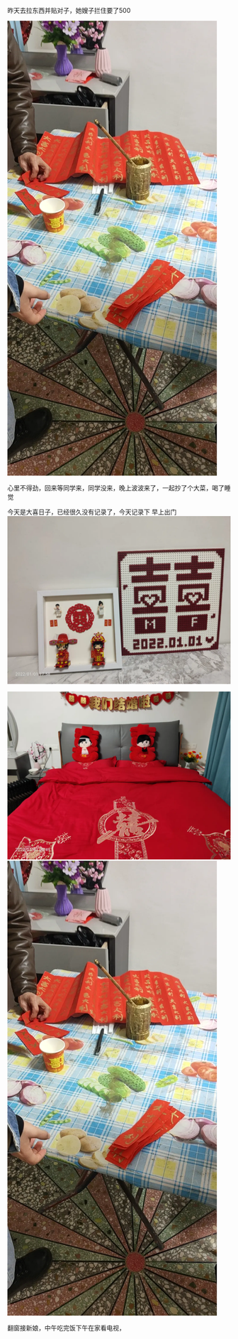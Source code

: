 昨天去拉东西并贴对子，她嫂子拦住要了500

![](../../img/6904315-9cb223af5db6823d.jpg)

心里不得劲，回来等同学来，同学没来，晚上波波来了，一起抄了个大菜，喝了睡觉

今天是大喜日子，已经很久没有记录了，今天记录下
早上出门![](../../img/6904315-7070094963214a65.jpg)

![](../../img/6904315-7ed88f0aa53bdef1.jpg)
![](../../img/6904315-fcd2330cfe407eb2.jpg)


翻窗接新娘，中午吃完饭下午在家看电视，
